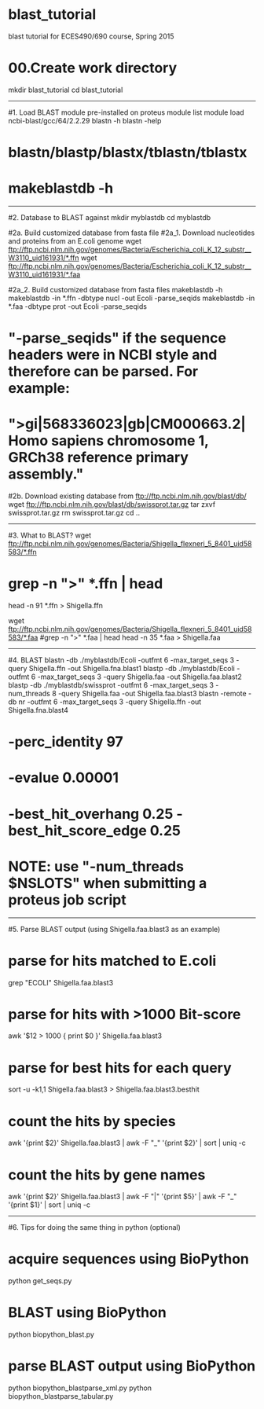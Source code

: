 # blast_tutorial
blast tutorial for ECES490/690 course, Spring 2015


# 00.Create work directory
mkdir blast_tutorial
cd blast_tutorial

--------------------------------------------------------------------------------------------------------------------------------------------------------------------------------

#1. Load BLAST module pre-installed on proteus
module list
module load ncbi-blast/gcc/64/2.2.29
blastn -h
blastn -help
# blastn/blastp/blastx/tblastn/tblastx
# makeblastdb -h

--------------------------------------------------------------------------------------------------------------------------------------------------------------------------------

#2. Database to BLAST against
mkdir myblastdb
cd myblastdb

#2a. Build customized database from fasta file
#2a_1. Download nucleotides and proteins from an E.coli genome
wget ftp://ftp.ncbi.nlm.nih.gov/genomes/Bacteria/Escherichia_coli_K_12_substr__W3110_uid161931/*.ffn
wget ftp://ftp.ncbi.nlm.nih.gov/genomes/Bacteria/Escherichia_coli_K_12_substr__W3110_uid161931/*.faa

#2a_2. Build customized database from fasta files
makeblastdb -h
makeblastdb -in *.ffn -dbtype nucl -out Ecoli -parse_seqids
makeblastdb -in *.faa -dbtype prot -out Ecoli -parse_seqids
# "-parse_seqids" if the sequence headers were in NCBI style and therefore can be parsed. For example:
# ">gi|568336023|gb|CM000663.2| Homo sapiens chromosome 1, GRCh38 reference primary assembly."

#2b. Download existing database from ftp://ftp.ncbi.nlm.nih.gov/blast/db/
wget ftp://ftp.ncbi.nlm.nih.gov/blast/db/swissprot.tar.gz
tar zxvf swissprot.tar.gz
rm swissprot.tar.gz
cd ..

--------------------------------------------------------------------------------------------------------------------------------------------------------------------------------

#3. What to BLAST?
wget ftp://ftp.ncbi.nlm.nih.gov/genomes/Bacteria/Shigella_flexneri_5_8401_uid58583/*.ffn
# grep -n ">" *.ffn | head
head -n 91 *.ffn > Shigella.ffn

wget ftp://ftp.ncbi.nlm.nih.gov/genomes/Bacteria/Shigella_flexneri_5_8401_uid58583/*.faa
#grep -n ">" *.faa | head
head -n 35 *.faa > Shigella.faa

--------------------------------------------------------------------------------------------------------------------------------------------------------------------------------

#4. BLAST
blastn -db ./myblastdb/Ecoli -outfmt 6 -max_target_seqs 3 -query Shigella.ffn -out Shigella.fna.blast1
blastp -db ./myblastdb/Ecoli -outfmt 6 -max_target_seqs 3 -query Shigella.faa -out Shigella.faa.blast2
blastp -db ./myblastdb/swissprot -outfmt 6 -max_target_seqs 3 -num_threads 8 -query Shigella.faa -out Shigella.faa.blast3
blastn -remote -db nr -outfmt 6 -max_target_seqs 3 -query Shigella.ffn -out Shigella.fna.blast4
# -perc_identity 97
# -evalue 0.00001
# -best_hit_overhang 0.25 -best_hit_score_edge 0.25
# NOTE: use "-num_threads $NSLOTS" when submitting a proteus job script

--------------------------------------------------------------------------------------------------------------------------------------------------------------------------------

#5. Parse BLAST output (using Shigella.faa.blast3 as an example)

# parse for hits matched to E.coli
grep "ECOLI" Shigella.faa.blast3

# parse for hits with >1000 Bit-score
awk '$12 > 1000 { print $0 }' Shigella.faa.blast3

# parse for best hits for each query
sort -u -k1,1 Shigella.faa.blast3 >  Shigella.faa.blast3.besthit

# count the hits by species
awk '{print $2}' Shigella.faa.blast3 | awk -F "_" '{print $2}' | sort | uniq -c

# count the hits by gene names
awk '{print $2}' Shigella.faa.blast3 | awk -F "|" '{print $5}' | awk -F "_" '{print $1}' | sort | uniq -c

--------------------------------------------------------------------------------------------------------------------------------------------------------------------------------

#6. Tips for doing the same thing in python (optional)

# acquire sequences using BioPython
python get_seqs.py

# BLAST using BioPython
python biopython_blast.py

# parse BLAST output using BioPython
python biopython_blastparse_xml.py
python biopython_blastparse_tabular.py
